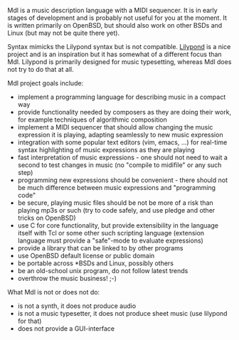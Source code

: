Mdl is a music description language with a MIDI sequencer.  It is
in early stages of development and is probably not useful for you
at the moment.  It is written primarily on OpenBSD, but should also
work on other BSDs and Linux (but may not be quite there yet).

Syntax mimicks the Lilypond syntax but is not compatible.
[Lilypond](http://lilypond.org/web/) is a nice project and is an
inspiration but it has somewhat of a different focus than Mdl.
Lilypond is primarily designed for music typesetting, whereas Mdl
does not try to do that at all.

Mdl project goals include:

  - implement a programming language for describing music
    in a compact way
  - provide functionality needed by composers as they are doing
    their work, for example techniques of algorithmic composition
  - implement a MIDI sequencer that should allow changing the music
    expression it is playing, adapting seamlessly to new music
    expression
  - integration with some popular text editors (vim, emacs, ...) for
    real-time syntax highlighting of music expressions as they are
    playing
  - fast interpretation of music expressions - one should not need to
    wait a second to test changes in music (no "compile to midifile"
    or any such step)
  - programming new expressions should be convenient - there should
    not be much difference between music expressions and "programming
    code"
  - be secure, playing music files should be not be more of a risk than
    playing mp3s or such (try to code safely, and use pledge and
    other tricks on OpenBSD)
  - use C for core functionality, but provide extensibility in the
    language itself with Tcl or some other such scripting language
    (extension language must provide a "safe"-mode to evaluate
    expressions)
  - provide a library that can be linked to by other programs
  - use OpenBSD default license or public domain
  - be portable across *BSDs and Linux, possibly others
  - be an old-school unix program, do not follow latest trends
  - overthrow the music business! ;-)

What Mdl is not or does not do:

  - is not a synth, it does not produce audio
  - is not a music typesetter, it does not produce sheet music
    (use lilypond for that)
  - does not provide a GUI-interface

